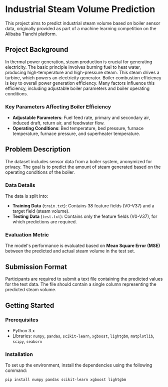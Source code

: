 # Industrial Steam Volume Prediction

This project aims to predict industrial steam volume based on boiler sensor data, originally provided as part of a machine learning competition on the Alibaba Tianchi platform.

## Project Background

In thermal power generation, steam production is crucial for generating electricity. The basic principle involves burning fuel to heat water, producing high-temperature and high-pressure steam. This steam drives a turbine, which powers an electricity generator. Boiler combustion efficiency is key to overall power generation efficiency. Many factors influence this efficiency, including adjustable boiler parameters and boiler operating conditions.

### Key Parameters Affecting Boiler Efficiency

- **Adjustable Parameters**: Fuel feed rate, primary and secondary air, induced draft, return air, and feedwater flow.
- **Operating Conditions**: Bed temperature, bed pressure, furnace temperature, furnace pressure, and superheater temperature.

## Problem Description

The dataset includes sensor data from a boiler system, anonymized for privacy. The goal is to predict the amount of steam generated based on the operating conditions of the boiler.

### Data Details

The data is split into:
- **Training Data** (`train.txt`): Contains 38 feature fields (V0-V37) and a target field (steam volume).
- **Testing Data** (`test.txt`): Contains only the feature fields (V0-V37), for which predictions are required.

### Evaluation Metric

The model's performance is evaluated based on **Mean Square Error (MSE)** between the predicted and actual steam volume in the test set.

## Submission Format

Participants are required to submit a text file containing the predicted values for the test data. The file should contain a single column representing the predicted steam volume.

## Getting Started

### Prerequisites

- Python 3.x
- Libraries: `numpy`, `pandas`, `scikit-learn`, `xgboost`, `lightgbm`, `matplotlib`, `scipy`, `seaborn`

### Installation

To set up the environment, install the dependencies using the following command:

```bash
pip install numpy pandas scikit-learn xgboost lightgbm

